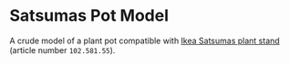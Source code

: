 Satsumas Pot Model
==================

A crude model of a plant pot compatible with [Ikea Satsumas plant stand](https://www.ikea.com/gb/en/p/satsumas-plant-stand-with-5-plant-pots-bamboo-white-10258155/)  (article number `102.581.55`).
